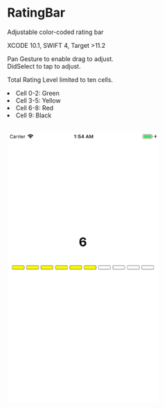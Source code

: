 # RatingBar
Adjustable color-coded rating bar

XCODE 10.1, SWIFT 4, Target >11.2

Pan Gesture to enable drag to adjust.  
DidSelect to tap to adjust.

Total Rating Level limited to ten cells.

<li>Cell 0-2: Green</li>
<li>Cell 3-5: Yellow</li>
<li>Cell 6-8: Red</li>
<li>Cell 9: Black</li>
<br/>
<p>
  <img src="Previews/ratingBar_img.png" width="350" alt="image preview">
</p>
